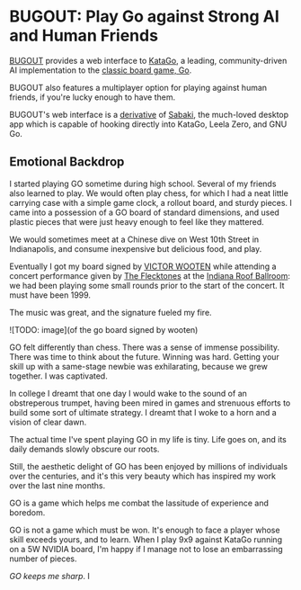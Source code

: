 # BUGOUT: Play Go against Strong AI and Human Friends

[BUGOUT](https://github.com/Terkwood/BUGOUT) provides a web interface to [KataGo](a/b/c), a leading, community-driven AI implementation to the [classic board game, Go](a/b/c).  

BUGOUT also features a multiplayer option for playing against human friends, if you're lucky enough to have them.

BUGOUT's web interface is a [derivative](path/to/fork) of [Sabaki](path/to), the much-loved desktop app which is capable of hooking directly into KataGo, Leela Zero, and GNU Go.

## Emotional Backdrop

I started playing GO sometime during high school.  Several of my friends also learned to play.  We would often play chess, for which I had a neat little carrying case with a simple game clock, a rollout board, and sturdy pieces.  I came into a possession of a GO board of standard dimensions, and used plastic pieces that were just heavy enough to feel like they mattered.

We would sometimes meet at a Chinese dive on West 10th Street in Indianapolis, and consume inexpensive but delicious food, and play.

Eventually I got my board signed by [VICTOR WOOTEN](TODO) while attending a concert performance given by [The Flecktones](TODO) at the [Indiana Roof Ballroom](TODO):  we had been playing some small rounds prior to the start of the concert.  It must have been 1999.

The music was great, and the signature fueled my fire.

![TODO: image](of the go board signed by wooten)

GO felt differently than chess.  There was a sense of immense possibility.  There was time to think about the future.  Winning was hard.  Getting your skill up with a same-stage newbie was exhilarating, because we grew together. I was captivated.

In college I dreamt that one day I would wake to the sound of an obstreperous trumpet, having been mired in games and strenuous efforts to build some sort of ultimate strategy.  I dreamt that I woke to a horn and a vision of clear dawn.

The actual time I've spent playing GO in my life is tiny.  Life goes on, and its daily demands slowly obscure our roots.

Still, the aesthetic delight of GO has been enjoyed by millions of individuals over the centuries, and it's this very beauty which has inspired my work over the last nine months.

GO is a game which helps me combat the lassitude of experience and boredom.

GO is not a game which must be won.  It's enough to face a player whose skill exceeds yours, and to learn.  When I play 9x9 against KataGo running on a 5W NVIDIA board, I'm happy if I manage not to lose an embarrassing number of pieces.

_GO keeps me *sharp*_.
I 